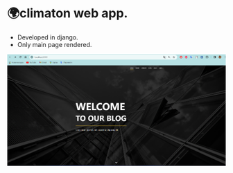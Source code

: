 # 🌍climaton web app.

* Developed in django. 
* Only main page rendered.

![img.png](static%2Fscreenshots%2Fimg.png)